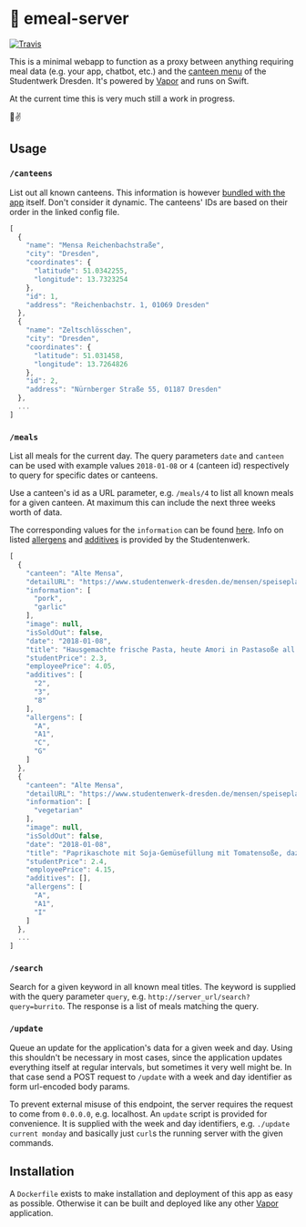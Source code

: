 # 🌯 emeal-server

[![Travis](https://img.shields.io/travis/kiliankoe/emeal-server.svg?style=flat-square)](https://travis-ci.org/kiliankoe/emeal-server)

This is a minimal webapp to function as a proxy between anything requiring meal data (e.g. your app, chatbot, etc.) and the [canteen menu](https://www.studentenwerk-dresden.de/mensen/speiseplan/) of the Studentwerk Dresden. It's powered by [Vapor](https://vapor.codes) and runs on Swift.

At the current time this is very much still a work in progress.

🍲✌️

## Usage

### `/canteens`

List out all known canteens. This information is however [bundled with the app](https://github.com/kiliankoe/emeal-server/blob/master/Config/canteen.json) itself. Don't consider it dynamic. The canteens' IDs are based on their order in the linked config file.

```js
[
  {
    "name": "Mensa Reichenbachstraße",
    "city": "Dresden",
    "coordinates": {
      "latitude": 51.0342255,
      "longitude": 13.7323254
    },
    "id": 1,
    "address": "Reichenbachstr. 1, 01069 Dresden"
  },
  {
    "name": "Zeltschlösschen",
    "city": "Dresden",
    "coordinates": {
      "latitude": 51.031458,
      "longitude": 13.7264826
    },
    "id": 2,
    "address": "Nürnberger Straße 55, 01187 Dresden"
  },
  ...
]
```


### `/meals`

List all meals for the current day. The query parameters `date` and `canteen` can be used with example values `2018-01-08` or `4` (canteen id) respectively to query for specific dates or canteens.

Use a canteen's id as a URL parameter, e.g. `/meals/4` to list all known meals for a given canteen. At maximum this can include the next three weeks worth of data.

The corresponding values for the `information` can be found [here](https://github.com/kiliankoe/emeal-server/blob/master/Sources/App/Models/MealInformation.swift). Info on listed [allergens](https://www.studentenwerk-dresden.de/mensen/faq-8.html) and [additives](https://www.studentenwerk-dresden.de/mensen/zusatzstoffe.html) is provided by the Studentenwerk.

```js
[
  {
    "canteen": "Alte Mensa",
    "detailURL": "https://www.studentenwerk-dresden.de/mensen/speiseplan/details-198200.html?pni=20",
    "information": [
      "pork",
      "garlic"
    ],
    "image": null,
    "isSoldOut": false,
    "date": "2018-01-08",
    "title": "Hausgemachte frische Pasta, heute Amori in Pastasoße all'amatriciana mit Tomaten und Bauchspeck, dazu italienischer Hartkäse Grana Padano",
    "studentPrice": 2.3,
    "employeePrice": 4.05,
    "additives": [
      "2",
      "3",
      "8"
    ],
    "allergens": [
      "A",
      "A1",
      "C",
      "G"
    ]
  },
  {
    "canteen": "Alte Mensa",
    "detailURL": "https://www.studentenwerk-dresden.de/mensen/speiseplan/details-198216.html?pni=18",
    "information": [
      "vegetarian"
    ],
    "image": null,
    "isSoldOut": false,
    "date": "2018-01-08",
    "title": "Paprikaschote mit Soja-Gemüsefüllung mit Tomatensoße, dazu Bohnen- Maisgemüse und Reis",
    "studentPrice": 2.4,
    "employeePrice": 4.15,
    "additives": [],
    "allergens": [
      "A",
      "A1",
      "I"
    ]
  },
  ...
]
```


### `/search`

Search for a given keyword in all known meal titles. The keyword is supplied with the query parameter `query`, e.g. `http://server_url/search?query=burrito`. The response is a list of meals matching the query.

### `/update`

Queue an update for the application's data for a given week and day. Using this shouldn't be necessary in most cases, since the application updates everything itself at regular intervals, but sometimes it very well might be. In that case send a POST request to `/update` with a week and day identifier as form url-encoded body params.

To prevent external misuse of this endpoint, the server requires the request to come from `0.0.0.0`, e.g. localhost. An `update` script is provided for convenience. It is supplied with the week and day identifiers, e.g. `./update current monday` and basically just `curl`s the running server with the given commands.

## Installation

A `Dockerfile` exists to make installation and deployment of this app as easy as possible. Otherwise it can be built and deployed like any other [Vapor](https://vapor.codes) application.
